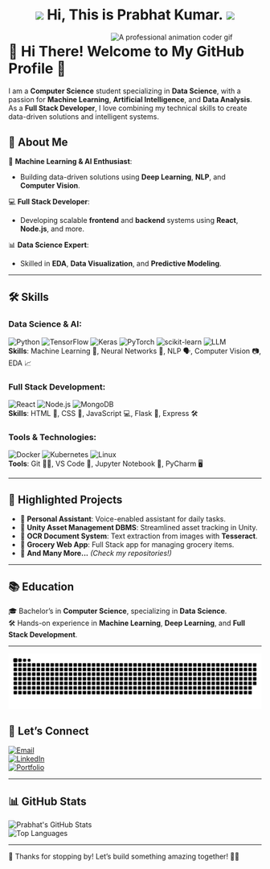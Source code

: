 <div align="center">
  <h1 align="center"><img src="https://media.giphy.com/media/hvRJCLFzcasrR4ia7z/giphy.gif" width="35">&nbsp;Hi, This is Prabhat Kumar.&nbsp;<img src="https://media.giphy.com/media/hvRJCLFzcasrR4ia7z/giphy.gif" width="35"></h1>
</div>
<div>
  <img src="https://github.com/user-attachments/assets/754f7f48-57b4-4b8f-9054-b21ef7803698" width="300px" align="right" alt="A professional animation coder gif"/>
</div>

# 👋 **Hi There! Welcome to My GitHub Profile** 🎉

I am a **Computer Science** student specializing in **Data Science**, with a passion for **Machine Learning**, **Artificial Intelligence**, and **Data Analysis**. As a **Full Stack Developer**, I love combining my technical skills to create data-driven solutions and intelligent systems.



## 🚀 **About Me**

🎯 **Machine Learning & AI Enthusiast**:  
- Building data-driven solutions using **Deep Learning**, **NLP**, and **Computer Vision**.

💻 **Full Stack Developer**:  
- Developing scalable **frontend** and **backend** systems using **React**, **Node.js**, and more.

📊 **Data Science Expert**:  
- Skilled in **EDA**, **Data Visualization**, and **Predictive Modeling**.

---

## 🛠️ **Skills**

### **Data Science & AI**:
![Python](https://img.shields.io/badge/-Python-3776AB?logo=python&logoColor=white)
![TensorFlow](https://img.shields.io/badge/-TensorFlow-FF6F00?logo=tensorflow&logoColor=white)
![Keras](https://img.shields.io/badge/-Keras-D00000?logo=keras&logoColor=white)
![PyTorch](https://img.shields.io/badge/-PyTorch-EE4C2C?logo=pytorch&logoColor=white)
![scikit-learn](https://img.shields.io/badge/-scikit--learn-F7931E?logo=scikit-learn&logoColor=white)
![LLM](https://img.shields.io/badge/-LLM-5A45FF?logo=openai&logoColor=white)  
**Skills**: Machine Learning 🧠, Neural Networks 🌊, NLP 🗣️, Computer Vision 📷, EDA 📈

### **Full Stack Development**:
![React](https://img.shields.io/badge/-React-61DAFB?logo=react&logoColor=white)
![Node.js](https://img.shields.io/badge/-Node.js-339933?logo=node.js&logoColor=white)
![MongoDB](https://img.shields.io/badge/-MongoDB-47A248?logo=mongodb&logoColor=white)  
**Skills**: HTML 🔶, CSS 🎨, JavaScript 💻, Flask 🐍, Express 🛠️

### **Tools & Technologies**:
![Docker](https://img.shields.io/badge/-Docker-2496ED?logo=docker&logoColor=white)
![Kubernetes](https://img.shields.io/badge/-Kubernetes-326CE5?logo=kubernetes&logoColor=white)
![Linux](https://img.shields.io/badge/-Linux-FCC624?logo=linux&logoColor=black)  
**Tools**: Git 🦸‍♂️, VS Code 🔲, Jupyter Notebook 📓, PyCharm 🖥️

---

## 📌 **Highlighted Projects**
- 🔹 **Personal Assistant**: Voice-enabled assistant for daily tasks.  
- 🔹 **Unity Asset Management DBMS**: Streamlined asset tracking in Unity.  
- 🔹 **OCR Document System**: Text extraction from images with **Tesseract**.  
- 🔹 **Grocery Web App**: Full Stack app for managing grocery items.  
- 🔹 **And Many More...** *(Check my repositories!)*

---

## 📚 **Education**

🎓 Bachelor’s in **Computer Science**, specializing in **Data Science**.  
🛠️ Hands-on experience in **Machine Learning**, **Deep Learning**, and **Full Stack Development**.

---

<div align="center">
  <picture>
    <source media="(prefers-color-scheme: dark)" srcset="https://raw.githubusercontent.com/platane/platane/output/github-contribution-grid-snake-dark.svg">
    <source media="(prefers-color-scheme: light)" srcset="https://raw.githubusercontent.com/platane/platane/output/github-contribution-grid-snake.svg">
    <img alt="github contribution grid snake animation" src="https://raw.githubusercontent.com/platane/platane/output/github-contribution-grid-snake.svg">
  </picture>
</div>


## 💬 **Let’s Connect**

[![Email](https://img.shields.io/badge/Email-D14836?logo=gmail&logoColor=white)](mailto:prabhatsharma84226@gmail.com)  
[![LinkedIn](https://img.shields.io/badge/LinkedIn-0077B5?logo=linkedin&logoColor=white)](https://www.linkedin.com/in/prabhat-kumar-1260a5259/)  
[![Portfolio](https://img.shields.io/badge/Portfolio-000?logo=firefox&logoColor=white)](https://prabhatadvait.github.io/Portfolio_Website/)

---

## 📊 **GitHub Stats**

![Prabhat's GitHub Stats](https://github-readme-stats.vercel.app/api?username=Prabhatadvait&show_icons=true&theme=radical&include_all_commits=true)  
![Top Languages](https://github-readme-stats.vercel.app/api/top-langs/?username=Prabhatadvait&layout=compact&langs_count=10&theme=radical)

---

🌟 Thanks for stopping by! Let’s build something amazing together! 🚀😊
